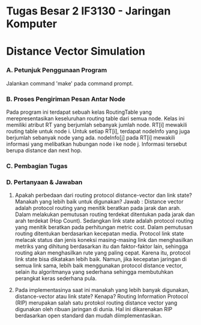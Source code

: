 # Tugas Besar 2 IF3130 - Jaringan Komputer 
# Distance Vector Simulation

### A. Petunjuk Penggunaan Program
Jalankan command 'make' pada command prompt.

### B. Proses Pengiriman Pesan Antar Node
Pada program ini terdapat sebuah kelas RoutingTable yang merepresentasikan keseluruhan routing table dari semua node. Kelas ini memiliki atribut RT yang berjumlah sebanyak jumlah node. RT[i] mewakili routing table untuk node i. Untuk setiap RT[i], terdapat nodeInfo yang juga berjumlah sebanyak node yang ada. nodeInfo[j] pada RT[i] mewakili informasi yang melibatkan hubungan node i ke node j. Informasi tersebut berupa distance dan next hop.

### C. Pembagian Tugas


### D. Pertanyaan & Jawaban
1. Apakah perbedaan dari routing protocol distance-vector dan link state? Manakah yang lebih baik untuk digunakan?
    Jawab :
    Distance vector adalah protocol routing yang menitik beratkan pada jarak dan arah. Dalam melakukan pemutusan routing terdekat ditentukan pada jarak dan arah terdekat (Hop Count). Sedangkan link state adalah protocol routing yang menitik beratkan pada perhitungan metric cost.  Dalam pemutusan routing ditentukan berdasarkan kecepatan media. 
Protocol link state melacak status dan jenis koneksi masing-masing link dan menghasilkan metriks yang dihitung berdasarkan itu dan faktor-faktor lain, sehingga routing akan menghasilkan rute yang paling cepat. Karena itu, protocol link state bisa dikatakan lebih baik. Namun, jika kecepatan jaringan di semua link sama, lebih baik menggunakan protocol distance vector, selain itu algoritmanya yang sederhana sehingga membutuhkan perangkat keras sederhana pula.

2. Pada implementasinya saat ini manakah yang lebih banyak digunakan, distance-vector atau  link state? Kenapa?
Routing Information Protocol (RIP) merupakan salah satu protokol routing distance vector yang digunakan oleh ribuan jaringan di dunia. Hal ini dikarenakan RIP berdasarkan open standard dan mudah diimplementasikan.